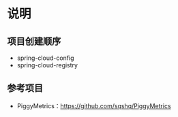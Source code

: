 # 说明


## 项目创建顺序

- spring-cloud-config
- spring-cloud-registry


## 参考项目

- PiggyMetrics：<https://github.com/sqshq/PiggyMetrics>